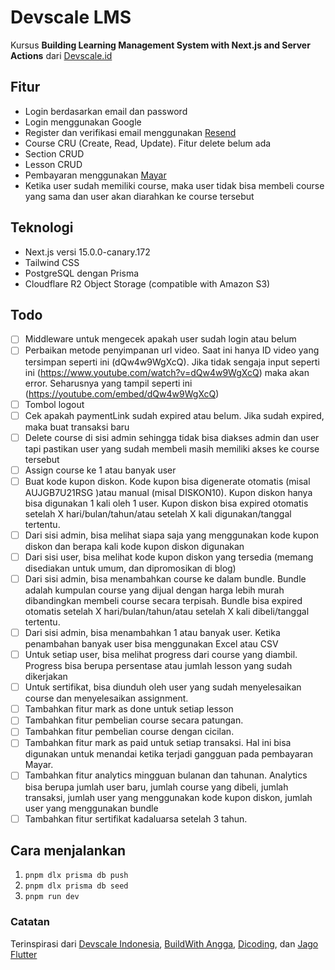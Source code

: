 # Devscale LMS

Kursus **Building Learning Management System with Next.js and Server Actions** dari [Devscale.id](https://www.devscale.id/courses/building-lms-next-action)

## Fitur

- Login berdasarkan email dan password
- Login menggunakan Google
- Register dan verifikasi email menggunakan [Resend](https://resend.com/)
- Course CRU (Create, Read, Update). Fitur delete belum ada
- Section CRUD
- Lesson CRUD
- Pembayaran menggunakan [Mayar](https://mayar.id/)
- Ketika user sudah memiliki course, maka user tidak bisa membeli course yang sama dan user akan diarahkan ke course tersebut

## Teknologi

- Next.js versi 15.0.0-canary.172
- Tailwind CSS
- PostgreSQL dengan Prisma
- Cloudflare R2 Object Storage (compatible with Amazon S3)

## Todo

- [ ] Middleware untuk mengecek apakah user sudah login atau belum
- [ ] Perbaikan metode penyimpanan url video. Saat ini hanya ID video yang tersimpan seperti ini (dQw4w9WgXcQ). Jika tidak sengaja input seperti ini (https://www.youtube.com/watch?v=dQw4w9WgXcQ) maka akan error. Seharusnya yang tampil seperti ini (https://youtube.com/embed/dQw4w9WgXcQ)
- [ ] Tombol logout
- [ ] Cek apakah paymentLink sudah expired atau belum. Jika sudah expired, maka buat transaksi baru
- [ ] Delete course di sisi admin sehingga tidak bisa diakses admin dan user tapi pastikan user yang sudah membeli masih memiliki akses ke course tersebut
- [ ] Assign course ke 1 atau banyak user
- [ ] Buat kode kupon diskon. Kode kupon bisa digenerate otomatis (misal AUJGB7U21RSG )atau manual (misal DISKON10). Kupon diskon hanya bisa digunakan 1 kali oleh 1 user. Kupon diskon bisa expired otomatis setelah X hari/bulan/tahun/atau setelah X kali digunakan/tanggal tertentu.
- [ ] Dari sisi admin, bisa melihat siapa saja yang menggunakan kode kupon diskon dan berapa kali kode kupon diskon digunakan
- [ ] Dari sisi user, bisa melihat kode kupon diskon yang tersedia (memang disediakan untuk umum, dan dipromosikan di blog)
- [ ] Dari sisi admin, bisa menambahkan course ke dalam bundle. Bundle adalah kumpulan course yang dijual dengan harga lebih murah dibandingkan membeli course secara terpisah. Bundle bisa expired otomatis setelah X hari/bulan/tahun/atau setelah X kali dibeli/tanggal tertentu.
- [ ] Dari sisi admin, bisa menambahkan 1 atau banyak user. Ketika penambahan banyak user bisa menggunakan Excel atau CSV
- [ ] Untuk setiap user, bisa melihat progress dari course yang diambil. Progress bisa berupa persentase atau jumlah lesson yang sudah dikerjakan
- [ ] Untuk sertifikat, bisa diunduh oleh user yang sudah menyelesaikan course dan menyelesaikan assignment.
- [ ] Tambahkan fitur mark as done untuk setiap lesson
- [ ] Tambahkan fitur pembelian course secara patungan.
- [ ] Tambahkan fitur pembelian course dengan cicilan.
- [ ] Tambahkan fitur mark as paid untuk setiap transaksi. Hal ini bisa digunakan untuk menandai ketika terjadi gangguan pada pembayaran Mayar.
- [ ] Tambahkan fitur analytics mingguan bulanan dan tahunan. Analytics bisa berupa jumlah user baru, jumlah course yang dibeli, jumlah transaksi, jumlah user yang menggunakan kode kupon diskon, jumlah user yang menggunakan bundle
- [ ] Tambahkan fitur sertifikat kadaluarsa setelah 3 tahun.

## Cara menjalankan

1. `pnpm dlx prisma db push`
2. `pnpm dlx prisma db seed`
3. `pnpm run dev`

### Catatan

Terinspirasi dari [Devscale Indonesia](https://www.devscale.id/), [BuildWith Angga](https://buildwithangga.com/), [Dicoding](https://www.dicoding.com/), dan [Jago Flutter](https://jagoflutter.com/)
